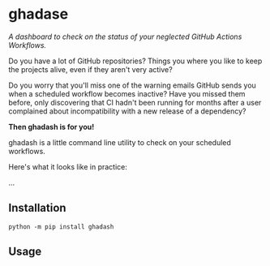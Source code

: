 # ghadase

*A dashboard to check on the status of your neglected GitHub Actions
Workflows.*

Do you have a lot of GitHub repositories? Things you where you like to keep the
projects alive, even if they aren't very active?

Do you worry that you'll miss one of the warning emails GitHub sends you when a
scheduled workflow becomes inactive? Have you missed them before, only
discovering that CI hadn't been running for months after a user complained
about incompatibility with a new release of a dependency?

**Then ghadash is for you!**

ghadash is a little command line utility to check on your scheduled workflows.

Here's what it looks like in practice:

...

## Installation

```
python -m pip install ghadash
```

## Usage


